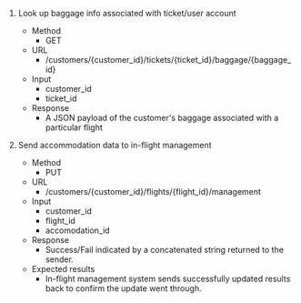 1. Look up baggage info associated with ticket/user account

   - Method
     - GET
   - URL
     -  /customers/{customer_id}/tickets/{ticket_id}/baggage/{baggage_id}
   - Input
     - customer_id
     - ticket_id
   - Response
     - A JSON payload of the customer's baggage associated with a particular flight


2. Send accommodation data to in-flight management 

   - Method
     - PUT
   - URL
     - /customers/{customer_id}/flights/{flight_id}/management
   - Input
     - customer_id
     - flight_id
     - accomodation_id
   - Response
     - Success/Fail indicated by a concatenated string returned to the sender.
   - Expected results
     - In-flight management system sends successfully updated results back to confirm the update went through.